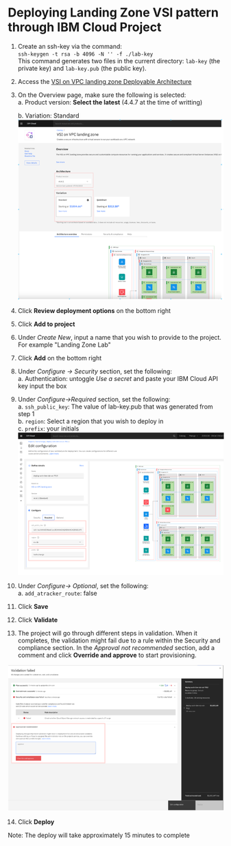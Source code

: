 # Deploying Landing Zone VSI pattern through IBM Cloud Project

1. Create an ssh-key via the command:\
   `ssh-keygen -t rsa -b 4096 -N '' -f ./lab-key`\
   This command generates two files in the current directory: `lab-key` (the private key) and `lab-key.pub` (the public key).
2. Access the [VSI on VPC landing zone Deployable Architecture](https://cloud.ibm.com/catalog/architecture/deploy-arch-ibm-slz-vsi-ef663980-4c71-4fac-af4f-4a510a9bcf68-global?catalog_query=aHR0cHM6Ly9jbG91ZC5pYm0uY29tL2NhdGFsb2cjcmVmZXJlbmNlX2FyY2hpdGVjdHVyZQ%3D%3D)
3. On the Overview page, make sure the following is selected:\
   a. Product version: **Select the latest** (4.4.7 at the time of writting)

   b. Variation: Standard
   ![Overview page](../images/part-1/10-overview-page.png)
4. Click **Review deployment options** on the bottom right
5. Click **Add to project**
6. Under _Create New_, input a name that you wish to provide to the project. For example "Landing Zone Lab"
7. Click **Add** on the bottom right
8. Under _Configure -> Security_ section, set the following:\
   a. Authentication: untoggle _Use a secret_ and paste your IBM Cloud API key input the box

9. Under _Configure->Required_ section, set the following:\
   a. `ssh_public_key`: The value of lab-key.pub that was generated from step 1\
   b. `region`: Select a region that you wish to deploy in\
   c. `prefix`: your initials
   ![Configuration](../images/part-1/10-configuration.png)

10. Under _Configure-> Optional_, set the following:\
    a. `add_atracker_route`: false
11. Click **Save**
12. Click **Validate**
13. The project will go through different steps in validation. When it completes, the validation might fail due to a rule within the Security and compliance section. In the _Approval not recommended_ section, add a comment and click **Override and approve** to start provisioning.

![Validation](../images/part-1/10-validation.png)

14. Click **Deploy**

Note: The deploy will take approximately 15 minutes to complete
